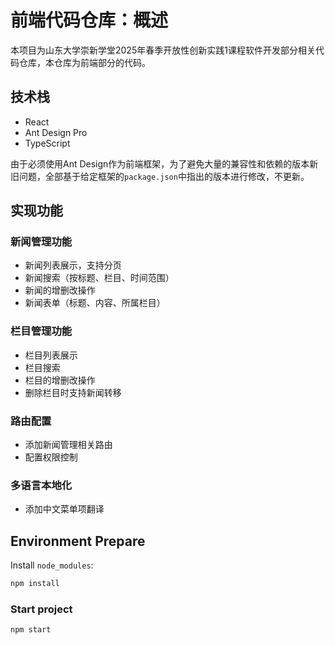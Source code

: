 # 前端代码仓库：概述

本项目为山东大学崇新学堂2025年春季开放性创新实践1课程软件开发部分相关代码仓库，本仓库为前端部分的代码。

## 技术栈

- React
- Ant Design Pro
- TypeScript

由于必须使用Ant Design作为前端框架，为了避免大量的兼容性和依赖的版本新旧问题，全部基于给定框架的`package.json`中指出的版本进行修改，不更新。

## 实现功能

### 新闻管理功能

- 新闻列表展示，支持分页
- 新闻搜索（按标题、栏目、时间范围）
- 新闻的增删改操作
- 新闻表单（标题、内容、所属栏目）

### 栏目管理功能

- 栏目列表展示
- 栏目搜索
- 栏目的增删改操作
- 删除栏目时支持新闻转移

### 路由配置

- 添加新闻管理相关路由
- 配置权限控制

### 多语言本地化

- 添加中文菜单项翻译

## Environment Prepare

Install `node_modules`:

```bash
npm install
```

### Start project

```bash
npm start
```